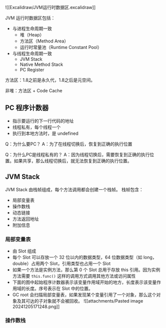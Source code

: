 ![[Excalidraw/JVM运行时数据区.excalidraw]]

JVM 运行时数据区包括：


- 与进程生命周期一致
    - 堆（Heap）
    - 方法区（Method Area）
    - 运行时常量池（Runtime Constant Pool）
- 与线程生命周期一致
    - JVM Stack
    - Native Method Stack
    - PC Register  


方法区：1.8之前是永久代，1.8之后是元空间。


非堆：方法区 + Code Cache


## PC 程序计数器
- 指示要运行的下一行代码的地址
- 线程私有，每个线程一个
- 执行到本地方法时，是 undefined


Q：为什么要PC？
A：为了在线程切换后，恢复到正确的执行位置

Q：为什么PC是线程私有的？
A：因为线程切换后，需要恢复到正确的执行位置。如果共享，那么线程切换后，就无法恢复到正确的执行位置。


## JVM Stack
JVM Stack 由栈帧组成，每个方法调用都会创建一个栈帧。
栈帧包含：
- 局部变量表
- 操作数栈
- 动态链接
- 方法返回地址
- 附加信息


### 局部变量表
- 由 Slot 组成
- 每个 Slot 可以存放一个 32 位以内的数据类型，64 位数据类型（如 long，double）占用两个 Slot，引用类型也占用一个 Slot
- 如果一个方法是实例方法，那么第 0 个 Slot 总用于存放 this 引用。因为实例方法需要 `this.func()` 这样的调用方式调用其他方法或访问属性
- 下面的图中起始程序计数器表示该变量作用域开始的地方，长度表示该变量作用域的长度。序号表示在 Slot 中的位置。
- GC root 会扫描局部变量表，如果发现某个变量引用了一个对象，那么这个对象及其可达的子对象就不会被回收。
![[attachments/Pasted image 20241205171248.png]]


### 操作数栈

